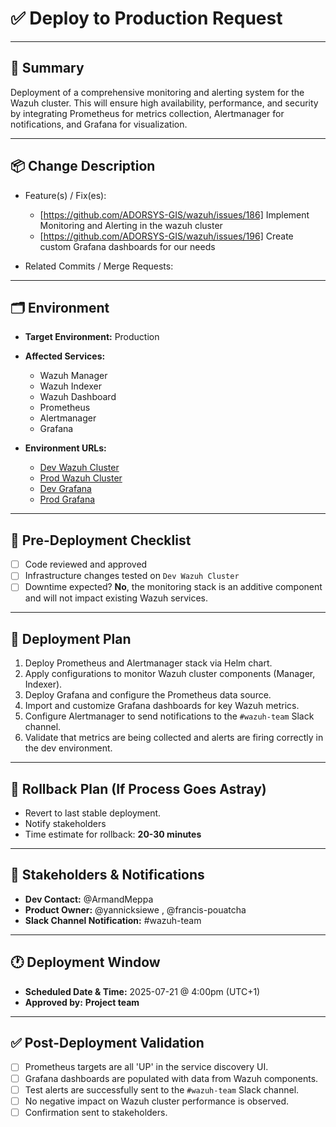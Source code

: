 # ✅ Deploy to Production Request

---

## 📌 Summary

Deployment of a comprehensive monitoring and alerting system for the Wazuh cluster. This will ensure high availability, performance, and security by integrating Prometheus for metrics collection, Alertmanager for notifications, and Grafana for visualization.

---

## 📦 Change Description

- Feature(s) / Fix(es):
  - [https://github.com/ADORSYS-GIS/wazuh/issues/186] Implement Monitoring and Alerting in the wazuh cluster
  - [https://github.com/ADORSYS-GIS/wazuh/issues/196] Create custom Grafana dashboards for our needs


- Related Commits / Merge Requests:
  
---

## 🗂️ Environment

- **Target Environment:** Production
- **Affected Services:** 
  - Wazuh Manager
  - Wazuh Indexer
  - Wazuh Dashboard
  - Prometheus
  - Alertmanager
  - Grafana

- **Environment URLs:**
  - [Dev Wazuh Cluster](https://dev.wazuh.adorsys.team/)
  - [Prod Wazuh Cluster](https://wazuh.adorsys.team/)
  - [Dev Grafana]()
  - [Prod Grafana]()

---

## 🧪 Pre-Deployment Checklist

- [ ] Code reviewed and approved
- [ ] Infrastructure changes tested on `Dev Wazuh Cluster`
- [ ] Downtime expected? **No**, the monitoring stack is an additive component and will not impact existing Wazuh services.

---

## 📅 Deployment Plan

1. Deploy Prometheus and Alertmanager stack via Helm chart.
2. Apply configurations to monitor Wazuh cluster components (Manager, Indexer).
3. Deploy Grafana and configure the Prometheus data source.
4. Import and customize Grafana dashboards for key Wazuh metrics.
5. Configure Alertmanager to send notifications to the `#wazuh-team` Slack channel.
6. Validate that metrics are being collected and alerts are firing correctly in the dev environment.

---

## 🧯 Rollback Plan (If Process Goes Astray)

- Revert to last stable deployment.
- Notify stakeholders
- Time estimate for rollback: **20-30 minutes**

---

## 👥 Stakeholders & Notifications

- **Dev Contact:** @ArmandMeppa
- **Product Owner:** @yannicksiewe , @francis-pouatcha
- **Slack Channel Notification:** #wazuh-team

---

## 🕐 Deployment Window

- **Scheduled Date & Time:** 2025-07-21 @ 4:00pm (UTC+1)
- **Approved by:** **Project team**

---

## ✅ Post-Deployment Validation

- [ ] Prometheus targets are all 'UP' in the service discovery UI.
- [ ] Grafana dashboards are populated with data from Wazuh components.
- [ ] Test alerts are successfully sent to the `#wazuh-team` Slack channel.
- [ ] No negative impact on Wazuh cluster performance is observed.
- [ ] Confirmation sent to stakeholders.
